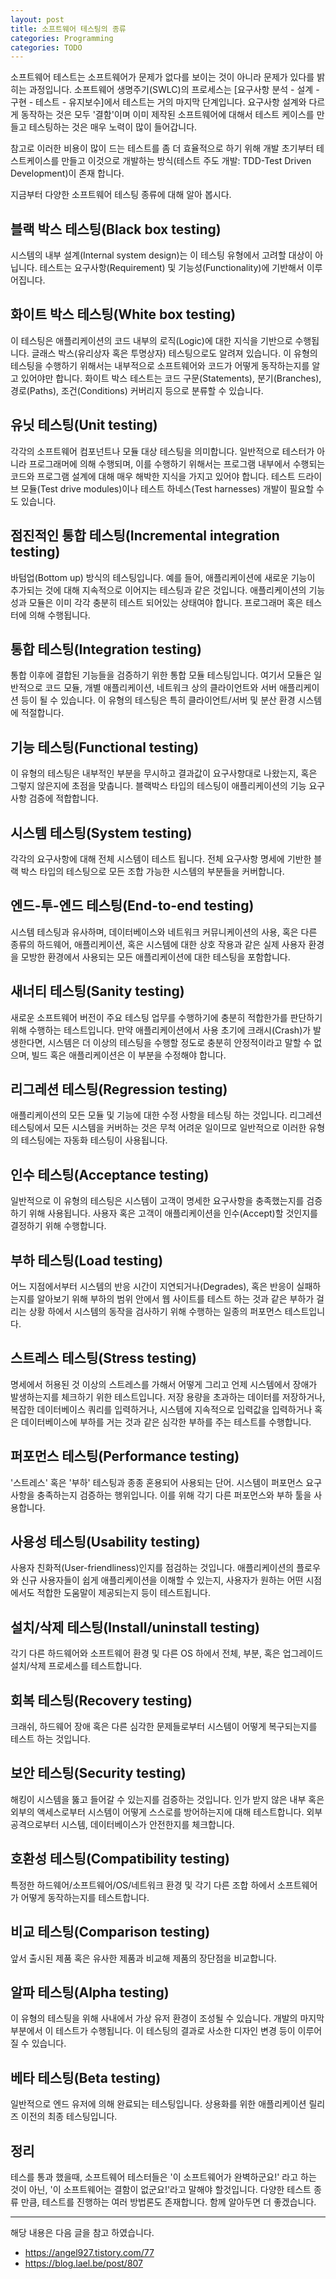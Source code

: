 ```yaml
---
layout: post
title: 소프트웨어 테스팅의 종류
categories: Programming
categories: TODO
---
```



소프트웨어 테스트는 소프트웨어가 문제가 없다를 보이는 것이 아니라 문제가 있다를 밝히는 과정입니다. 소프트웨어 생명주기(SWLC)의 프로세스는 [요구사항 분석 - 설계 - 구현 - 테스트 - 유지보수]에서 테스트는 거의 마지막 단계입니다. 요구사항 설계와 다르게 동작하는 것은 모두 '결함'이며 이미 제작된 소프트웨어에 대해서 테스트 케이스를 만들고 테스팅하는 것은 매우 노력이 많이 들어갑니다. 

참고로 이러한 비용이 많이 드는 테스트를 좀 더 효율적으로 하기 위해 개발 초기부터 테스트케이스를 만들고 이것으로 개발하는 방식(테스트 주도 개발: TDD-Test Driven Development)이 존재 합니다. 

지금부터 다양한 소프트웨어 테스팅 종류에 대해 알아 봅시다. 


## 블랙 박스 테스팅(Black box testing)
시스템의 내부 설계(Internal system design)는 이 테스팅 유형에서 고려할 대상이 아닙니다. 테스트는 요구사항(Requirement) 및 기능성(Functionality)에 기반해서 이루어집니다.


## 화이트 박스 테스팅(White box testing) 
이 테스팅은 애플리케이션의 코드 내부의 로직(Logic)에 대한 지식을 기반으로 수행됩니다. 글래스 박스(유리상자 혹은 투명상자) 테스팅으로도 알려져 있습니다. 이 유형의 테스팅을 수행하기 위해서는 내부적으로 소프트웨어와 코드가 어떻게 동작하는지를 알고 있어야만 합니다. 화이트 박스 테스트는 코드 구문(Statements), 분기(Branches), 경로(Paths), 조건(Conditions) 커버리지 등으로 분류할 수 있습니다.

 

## 유닛 테스팅(Unit testing) 
각각의 소프트웨어 컴포넌트나 모듈 대상 테스팅을 의미합니다. 일반적으로 테스터가 아니라 프로그래머에 의해 수행되며, 이를 수행하기 위해서는 프로그램 내부에서 수행되는 코드와 프로그램 설계에 대해 매우 해박한 지식을 가지고 있어야 합니다. 테스트 드라이브 모듈(Test drive modules)이나 테스트 하네스(Test harnesses) 개발이 필요할 수도 있습니다.
 

## 점진적인 통합 테스팅(Incremental integration testing) 
바텀업(Bottom up) 방식의 테스팅입니다. 예를 들어, 애플리케이션에 새로운 기능이 추가되는 것에 대해 지속적으로 이어지는 테스팅과 같은 것입니다. 애플리케이션의 기능성과 모듈은 이미 각각 충분히 테스트 되어있는 상태여야 합니다. 프로그래머 혹은 테스터에 의해 수행됩니다.


## 통합 테스팅(Integration testing) 
통합 이후에 결합된 기능들을 검증하기 위한 통합 모듈 테스팅입니다. 여기서 모듈은 일반적으로 코드 모듈, 개별 애플리케이션, 네트워크 상의 클라이언트와 서버 애플리케이션 등이 될 수 있습니다. 이 유형의 테스팅은 특히 클라이언트/서버 및 분산 환경 시스템에 적절합니다.


## 기능 테스팅(Functional testing) 
이 유형의 테스팅은 내부적인 부분을 무시하고 결과값이 요구사항대로 나왔는지, 혹은 그렇지 않은지에 초점을 맞춥니다. 블랙박스 타입의 테스팅이 애플리케이션의 기능 요구사항 검증에 적합합니다.  

 
## 시스템 테스팅(System testing) 
각각의 요구사항에 대해 전체 시스템이 테스트 됩니다. 전체 요구사항 명세에 기반한 블랙 박스 타입의 테스팅으로 모든 조합 가능한 시스템의 부분들을 커버합니다.

 
## 엔드-투-엔드 테스팅(End-to-end testing) 
시스템 테스팅과 유사하며, 데이터베이스와 네트워크 커뮤니케이션의 사용, 혹은 다른 종류의 하드웨어, 애플리케이션, 혹은 시스템에 대한 상호 작용과 같은 실제 사용자 환경을 모방한 환경에서 사용되는 모든 애플리케이션에 대한 테스팅을 포함합니다.

 
## 새너티 테스팅(Sanity testing) 
새로운 소프트웨어 버전이 주요 테스팅 업무를 수행하기에 충분히 적합한가를 판단하기 위해 수행하는 테스트입니다. 만약 애플리케이션에서 사용 초기에 크래시(Crash)가 발생한다면, 시스템은 더 이상의 테스팅을 수행할 정도로 충분히 안정적이라고 말할 수 없으며, 빌드 혹은 애플리케이션은 이 부분을 수정해야 합니다.


## 리그레션 테스팅(Regression testing) 
애플리케이션의 모든 모듈 및 기능에 대한 수정 사항을 테스팅 하는 것입니다. 리그레션 테스팅에서 모든 시스템을 커버하는 것은 무척 어려운 일이므로 일반적으로 이러한 유형의 테스팅에는 자동화 테스팅이 사용됩니다.


## 인수 테스팅(Acceptance testing) 
일반적으로 이 유형의 테스팅은 시스템이 고객이 명세한 요구사항을 충족했는지를 검증하기 위해 사용됩니다. 사용자 혹은 고객이 애플리케이션을 인수(Accept)할 것인지를 결정하기 위해 수행합니다.

 
## 부하 테스팅(Load testing) 
어느 지점에서부터 시스템의 반응 시간이 지연되거나(Degrades), 혹은 반응이 실패하는지를 알아보기 위해 부하의 범위 안에서 웹 사이트를 테스트 하는 것과 같은 부하가 걸리는 상황 하에서 시스템의 동작을 검사하기 위해 수행하는 일종의 퍼포먼스 테스트입니다.

 

## 스트레스 테스팅(Stress testing) 
명세에서 허용된 것 이상의 스트레스를 가해서 어떻게 그리고 언제 시스템에서 장애가 발생하는지를 체크하기 위한 테스트입니다. 저장 용량을 초과하는 데이터를 저장하거나, 복잡한 데이터베이스 쿼리를 입력하거나, 시스템에 지속적으로 입력값을 입력하거나 혹은 데이터베이스에 부하를 거는 것과 같은 심각한 부하를 주는 테스트를 수행합니다.


## 퍼포먼스 테스팅(Performance testing) 
'스트레스' 혹은 '부하' 테스팅과 종종 혼용되어 사용되는 단어. 시스템이 퍼포먼스 요구사항을 충족하는지 검증하는 행위입니다. 이를 위해 각기 다른 퍼포먼스와 부하 툴을 사용합니다.

 

## 사용성 테스팅(Usability testing) 
사용자 친화적(User-friendliness)인지를 점검하는 것입니다. 애플리케이션의 플로우와 신규 사용자들이 쉽게 애플리케이션을 이해할 수 있는지, 사용자가 원하는 어떤 시점에서도 적합한 도움말이 제공되는지 등이 테스트됩니다.


## 설치/삭제 테스팅(Install/uninstall testing) 
각기 다른 하드웨어와 소프트웨어 환경 및 다른 OS 하에서 전체, 부분, 혹은 업그레이드 설치/삭제 프로세스를 테스트합니다.


## 회복 테스팅(Recovery testing) 
크래쉬, 하드웨어 장애 혹은 다른 심각한 문제들로부터 시스템이 어떻게 복구되는지를 테스트 하는 것입니다.

 

## 보안 테스팅(Security testing) 
해킹이 시스템을 뚫고 들어갈 수 있는지를 검증하는 것입니다. 인가 받지 않은 내부 혹은 외부의 액세스로부터 시스템이 어떻게 스스로를 방어하는지에 대해 테스트합니다. 외부 공격으로부터 시스템, 데이터베이스가 안전한지를 체크합니다.

 

## 호환성 테스팅(Compatibility testing) 
특정한 하드웨어/소프트웨어/OS/네트워크 환경 및 각기 다른 조합 하에서 소프트웨어가 어떻게 동작하는지를 테스트합니다.


## 비교 테스팅(Comparison testing) 
앞서 출시된 제품 혹은 유사한 제품과 비교해 제품의 장단점을 비교합니다.

 

## 알파 테스팅(Alpha testing) 
이 유형의 테스팅을 위해 사내에서 가상 유저 환경이 조성될 수 있습니다. 개발의 마지막 부분에서 이 테스트가 수행됩니다. 이 테스팅의 결과로 사소한 디자인 변경 등이 이루어 질 수 있습니다.

 

## 베타 테스팅(Beta testing) 
일반적으로 엔드 유저에 의해 완료되는 테스팅입니다. 상용화를 위한 애플리케이션 릴리즈 이전의 최종 테스팅입니다.

## 정리
테스를 통과 했을때, 소프트웨어 테스터들은 '이 소프트웨어가 완벽하군요!' 라고 하는 것이 아닌, '이 소프트웨어는 결함이 없군요!'라고 말해야 할것입니다. 다양한 테스트 종류 만큼, 테스트를 진행하는 여러 방법론도 존재합니다. 함께 알아두면 더 좋겠습니다.


----
해당 내용은 다음 글을 참고 하였습니다.
- https://angel927.tistory.com/77
- https://blog.lael.be/post/807